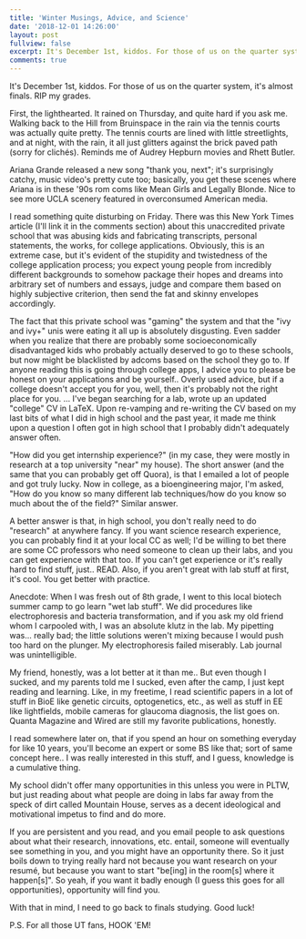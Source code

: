 ```yaml
---
title: 'Winter Musings, Advice, and Science'
date: '2018-12-01 14:26:00'
layout: post
fullview: false
excerpt: It's December 1st, kiddos. For those of us on the quarter system, it's almost finals. RIP my grades.
comments: true
---
```

It's December 1st, kiddos. For those of us on the quarter system, it's almost finals. RIP my grades.

First, the lighthearted. It rained on Thursday, and quite hard if you ask me. Walking back to the Hill from Bruinspace in the rain via the tennis courts was actually quite pretty. The tennis courts are lined with little streetlights, and at night, with the rain, it all just glitters against the brick paved path (sorry for clichés). Reminds me of Audrey Hepburn movies and Rhett Butler.

Ariana Grande released a new song "thank you, next"; it's surprisingly catchy, music video's pretty cute too; basically, you get these scenes where Ariana is in these '90s  rom coms like Mean Girls and Legally Blonde. Nice to see more UCLA scenery featured in overconsumed American media.

I read something quite disturbing on Friday. There was this New York Times article (I'll link it in the comments section) about this unaccredited private school that was abusing kids and fabricating transcripts, personal statements, the works, for college applications. Obviously, this is an extreme case, but it's evident of the stupidity and twistedness of the college application process; you expect young people from incredibly different backgrounds to somehow package their hopes and dreams into arbitrary set of numbers and essays, judge and compare them based on highly subjective criterion, then send the fat and skinny envelopes accordingly.

The fact that this private school was "gaming" the system and that the "ivy and ivy+" unis were eating it all up is absolutely disgusting. Even sadder when you realize that there are probably some socioeconomically disadvantaged kids who probably actually deserved to go to these schools, but now might be blacklisted by adcoms based on the school they go to. If anyone reading this is going through college apps, I advice you to please be honest on your applications and be yourself.. Overly used advice, but if a college doesn't accept you for you, well, then it's probably not the right place for you.
...
I've began searching for a lab, wrote up an updated "college" CV in LaTeX. Upon re-vamping and re-writing the CV based on my last bits of what I did in high school and the past year, it made me think upon a question I often got in high school that I probably didn't adequately answer often.

"How did you get internship experience?" (in my case, they were mostly in research at a top university "near" my house). The short answer (and the same that you can probably get off Quora), is that I emailed a lot of people and got truly lucky. Now in college, as a bioengineering major, I'm asked, "How do you know so many different lab techniques/how do you know so much about the  of the field?" Similar answer.

A better answer is that, in high school, you don't really need to do "research" at anywhere fancy. If you want science research experience, you can probably find it at your local CC as well; I'd be willing to bet there are some CC professors who need someone to clean up their labs, and you can get experience with that too. If you can't get experience or it's really hard to find stuff, just.. READ. Also, if you aren't great with lab stuff at first, it's cool. You get better with practice.

Anecdote: When I was fresh out of 8th grade, I went to this local biotech summer camp to go learn "wet lab stuff". We did procedures like electrophoresis and bacteria transformation, and if you ask my old friend whom I carpooled with, I was an absolute klutz in the lab. My pipetting was... really bad; the little solutions weren't mixing because I would push too hard on the plunger. My electrophoresis failed miserably. Lab journal was unintelligible.

 My friend, honestly, was a lot better at it than me.. But even though I sucked, and my parents told me I sucked, even after the camp, I just kept reading and learning. Like, in my freetime, I read scientific papers in a lot of stuff in BioE like genetic circuits, optogenetics, etc., as well as stuff in EE like lightfields, mobile cameras for glaucoma diagnosis, the list goes on. Quanta Magazine and Wired are still my favorite publications, honestly.

  I read somewhere later on, that if you spend an hour on something everyday for like 10 years, you'll become an expert or some BS like that; sort of same concept here.. I was really interested in this stuff, and I guess, knowledge is a cumulative thing.

  My school didn't offer many opportunities in this unless you were in PLTW, but just reading about what people are doing in labs far away from the speck of dirt called Mountain House, serves as a decent ideological and motivational impetus to find and do more.

  If you are persistent and you read, and you email people to ask questions about what their research, innovations, etc. entail, someone will eventually see something in you, and you might have an opportunity there. So it just boils down to trying really hard not because you want research on your resumé, but because you want to start "be[ing] in the room[s] where it happen[s]". So yeah, if you want it badly enough (I guess this goes for all opportunities), opportunity will find you.

With that in mind, I need to go back to finals studying. Good luck!

P.S. For all those UT fans, HOOK 'EM!
